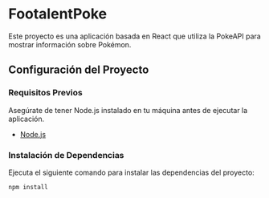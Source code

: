 # FootalentPoke

Este proyecto es una aplicación basada en React que utiliza la PokeAPI para mostrar información sobre Pokémon.

## Configuración del Proyecto

### Requisitos Previos

Asegúrate de tener Node.js instalado en tu máquina antes de ejecutar la aplicación.

- [Node.js](https://nodejs.org/)

### Instalación de Dependencias

Ejecuta el siguiente comando para instalar las dependencias del proyecto:

```bash
npm install